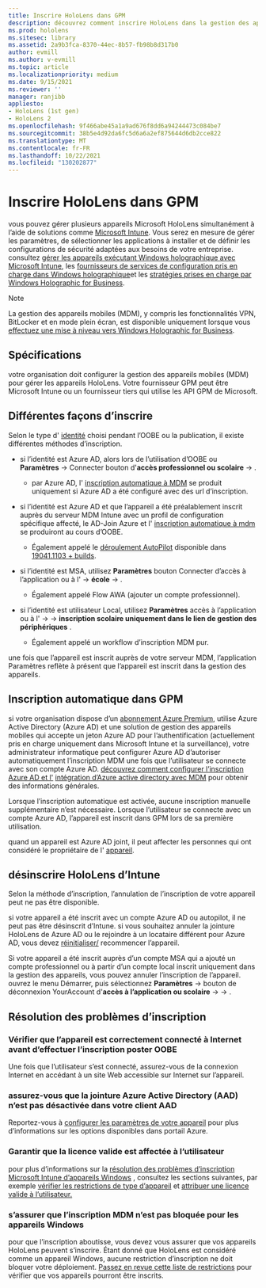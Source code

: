 ```yaml
---
title: Inscrire HoloLens dans GPM
description: découvrez comment inscrire HoloLens dans la gestion des appareils mobiles (MDM) pour faciliter la gestion de plusieurs appareils.
ms.prod: hololens
ms.sitesec: library
ms.assetid: 2a9b3fca-8370-44ec-8b57-fb98b8d317b0
author: evmill
ms.author: v-evmill
ms.topic: article
ms.localizationpriority: medium
ms.date: 9/15/2021
ms.reviewer: ''
manager: ranjibb
appliesto:
- HoloLens (1st gen)
- HoloLens 2
ms.openlocfilehash: 9f466abe45a1a9ad676f8dd6a94244473c084be7
ms.sourcegitcommit: 38b5e4d92da6fc5d6a6a2ef875644d6db2cce822
ms.translationtype: MT
ms.contentlocale: fr-FR
ms.lasthandoff: 10/22/2021
ms.locfileid: "130202877"
---
```

# <a name="enroll-hololens-in-mdm"></a>Inscrire HoloLens dans GPM

vous pouvez gérer plusieurs appareils Microsoft HoloLens simultanément à l’aide de solutions comme [Microsoft Intune](/intune/windows-holographic-for-business). Vous serez en mesure de gérer les paramètres, de sélectionner les applications à installer et de définir les configurations de sécurité adaptées aux besoins de votre entreprise. consultez [gérer les appareils exécutant Windows holographique avec Microsoft Intune](/intune/windows-holographic-for-business), les [fournisseurs de services de configuration pris en charge dans Windows holographique](https://msdn.microsoft.com/windows/hardware/commercialize/customize/mdm/configuration-service-provider-reference#hololens)et les [stratégies prises en charge par Windows Holographic for Business](https://msdn.microsoft.com/windows/hardware/commercialize/customize/mdm/policy-configuration-service-provider#hololenspolicies).

> [!NOTE]
> La gestion des appareils mobiles (MDM), y compris les fonctionnalités VPN, BitLocker et en mode plein écran, est disponible uniquement lorsque vous [effectuez une mise à niveau vers Windows Holographic for Business](hololens1-upgrade-enterprise.md).

## <a name="requirements"></a>Spécifications

 votre organisation doit configurer la gestion des appareils mobiles (MDM) pour gérer les appareils HoloLens. Votre fournisseur GPM peut être Microsoft Intune ou un fournisseur tiers qui utilise les API GPM de Microsoft.

## <a name="different-ways-to-enroll"></a>Différentes façons d’inscrire

Selon le type d' [identité](hololens-identity.md) choisi pendant l’OOBE ou la publication, il existe différentes méthodes d’inscription.

- si l’identité est Azure AD, alors lors de l’utilisation d’OOBE ou **Paramètres**  ->  Connecter bouton d'**accès professionnel ou scolaire**  ->   .
    - par Azure AD, l' [inscription automatique à MDM](hololens-enroll-mdm.md#auto-enrollment-in-mdm) se produit uniquement si Azure AD a été configuré avec des url d’inscription.

- si l’identité est Azure AD et que l’appareil a été préalablement inscrit auprès du serveur MDM Intune avec un profil de configuration spécifique affecté, le AD-Join Azure et l' [inscription automatique à mdm](hololens-enroll-mdm.md#auto-enrollment-in-mdm) se produiront au cours d’OOBE.
    - Également appelé le [déroulement AutoPilot](hololens2-autopilot.md) disponible dans [19041.1103 + builds](hololens-release-notes.md#windows-holographic-version-2004).


- si l’identité est MSA, utilisez **Paramètres** bouton Connecter d’accès à l’application ou à l'  ->  **école**  ->   .
    - Également appelé Flow AWA (ajouter un compte professionnel).
- si l’identité est utilisateur Local, utilisez **Paramètres** accès à l’application ou à l'  ->    ->  **inscription scolaire uniquement dans le lien de gestion des périphériques** .
    - Également appelé un workflow d’inscription MDM pur.

une fois que l’appareil est inscrit auprès de votre serveur MDM, l’application Paramètres reflète à présent que l’appareil est inscrit dans la gestion des appareils.

## <a name="auto-enrollment-in-mdm"></a>Inscription automatique dans GPM

si votre organisation dispose d’un [abonnement Azure Premium](https://azure.microsoft.com/overview/), utilise Azure Active Directory (Azure AD) et une solution de gestion des appareils mobiles qui accepte un jeton Azure AD pour l’authentification (actuellement pris en charge uniquement dans Microsoft Intune et la surveillance), votre administrateur informatique peut configurer Azure AD d’autoriser automatiquement l’inscription MDM une fois que l’utilisateur se connecte avec son compte Azure AD. [découvrez comment configurer l’inscription Azure AD et l'](/mem/intune/enrollment/windows-enroll#enable-windows-10-automatic-enrollment) [intégration d’Azure active directory avec MDM](/windows/client-management/mdm/azure-active-directory-integration-with-mdm) pour obtenir des informations générales.

Lorsque l’inscription automatique est activée, aucune inscription manuelle supplémentaire n’est nécessaire. Lorsque l’utilisateur se connecte avec un compte Azure AD, l’appareil est inscrit dans GPM lors de sa première utilisation.

quand un appareil est Azure AD joint, il peut affecter les personnes qui ont considéré le propriétaire de l' [appareil](security-adminless-os.md#device-owner).

## <a name="unenroll-hololens-from-intune"></a>désinscrire HoloLens d’Intune

Selon la méthode d’inscription, l’annulation de l’inscription de votre appareil peut ne pas être disponible.

si votre appareil a été inscrit avec un compte Azure AD ou autopilot, il ne peut pas être désinscrit d’Intune. si vous souhaitez annuler la jointure HoloLens de Azure AD ou le rejoindre à un locataire différent pour Azure AD, vous devez [réinitialiser/](hololens-recovery.md#restart-the-device) recommencer l’appareil.

Si votre appareil a été inscrit auprès d’un compte MSA qui a ajouté un compte professionnel ou à partir d’un compte local inscrit uniquement dans la gestion des appareils, vous pouvez annuler l’inscription de l’appareil. ouvrez le menu Démarrer, puis sélectionnez **Paramètres**  ->  bouton de déconnexion YourAccount d'**accès à l’application ou scolaire**  ->    ->   .

## <a name="enrollment-troubleshooting"></a>Résolution des problèmes d’inscription

### <a name="ensure-device-is-successfully-connected-to-internet-before-attempting-enrollment-post-oobe"></a>Vérifier que l’appareil est correctement connecté à Internet avant d’effectuer l’inscription poster OOBE

Une fois que l’utilisateur s’est connecté, assurez-vous de la connexion Internet en accédant à un site Web accessible sur Internet sur l’appareil.

### <a name="ensure-that-azure-active-directory-aad-join-is-not-disabled-in-your-aad-tenant"></a>assurez-vous que la jointure Azure Active Directory (AAD) n’est pas désactivée dans votre client AAD

Reportez-vous à [configurer les paramètres de votre appareil](/azure/active-directory/devices/azureadjoin-plan#configure-your-device-settings) pour plus d’informations sur les options disponibles dans portail Azure.

### <a name="ensure-valid-license-is-assigned-to-the-user"></a>Garantir que la licence valide est affectée à l’utilisateur

pour plus d’informations sur la [résolution des problèmes d’inscription Microsoft Intune d’appareils Windows](/troubleshoot/mem/intune/troubleshoot-windows-enrollment-errors) , consultez les sections suivantes, par exemple [vérifier les restrictions de type d’appareil](/troubleshoot/mem/intune/troubleshoot-windows-enrollment-errors#check-device-type-restrictions) et [attribuer une licence valide à l’utilisateur.](/troubleshoot/mem/intune/troubleshoot-windows-enrollment-errors#assign-a-valid-license-to-the-user)

### <a name="ensure-that-mdm-enrollment-isnt-blocked-for-windows-devices"></a>s’assurer que l’inscription MDM n’est pas bloquée pour les appareils Windows

pour que l’inscription aboutisse, vous devez vous assurer que vos appareils HoloLens peuvent s’inscrire. Étant donné que HoloLens est considéré comme un appareil Windows, aucune restriction d’inscription ne doit bloquer votre déploiement. [Passez en revue cette liste de restrictions](/mem/intune/enrollment/enrollment-restrictions-set) pour vérifier que vos appareils pourront être inscrits.
